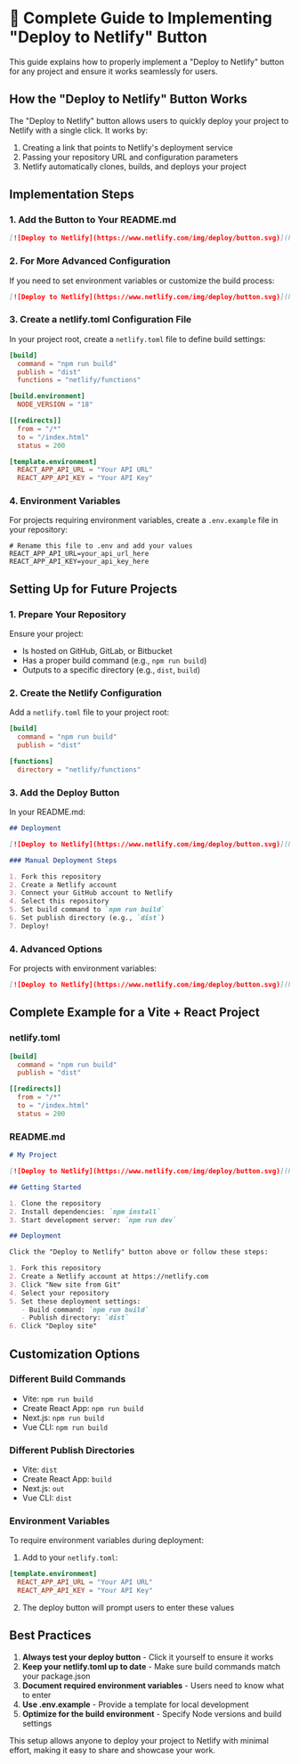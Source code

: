 # 🚀 Complete Guide to Implementing "Deploy to Netlify" Button

This guide explains how to properly implement a "Deploy to Netlify" button for any project and ensure it works seamlessly for users.

## How the "Deploy to Netlify" Button Works

The "Deploy to Netlify" button allows users to quickly deploy your project to Netlify with a single click. It works by:

1. Creating a link that points to Netlify's deployment service
2. Passing your repository URL and configuration parameters
3. Netlify automatically clones, builds, and deploys your project

## Implementation Steps

### 1. Add the Button to Your README.md

```markdown
[![Deploy to Netlify](https://www.netlify.com/img/deploy/button.svg)](https://app.netlify.com/start/deploy?repository=https://github.com/your-username/your-repo-name)
```

### 2. For More Advanced Configuration

If you need to set environment variables or customize the build process:

```markdown
[![Deploy to Netlify](https://www.netlify.com/img/deploy/button.svg)](https://app.netlify.com/start/deploy?repository=https://github.com/your-username/your-repo-name&env=ENV_VAR1,ENV_VAR2)
```

### 3. Create a netlify.toml Configuration File

In your project root, create a `netlify.toml` file to define build settings:

```toml
[build]
  command = "npm run build"
  publish = "dist"
  functions = "netlify/functions"

[build.environment]
  NODE_VERSION = "18"

[[redirects]]
  from = "/*"
  to = "/index.html"
  status = 200

[template.environment]
  REACT_APP_API_URL = "Your API URL"
  REACT_APP_API_KEY = "Your API Key"
```

### 4. Environment Variables

For projects requiring environment variables, create a `.env.example` file in your repository:

```env
# Rename this file to .env and add your values
REACT_APP_API_URL=your_api_url_here
REACT_APP_API_KEY=your_api_key_here
```

## Setting Up for Future Projects

### 1. Prepare Your Repository

Ensure your project:
- Is hosted on GitHub, GitLab, or Bitbucket
- Has a proper build command (e.g., `npm run build`)
- Outputs to a specific directory (e.g., `dist`, `build`)

### 2. Create the Netlify Configuration

Add a `netlify.toml` file to your project root:

```toml
[build]
  command = "npm run build"
  publish = "dist"

[functions]
  directory = "netlify/functions"
```

### 3. Add the Deploy Button

In your README.md:

```markdown
## Deployment

[![Deploy to Netlify](https://www.netlify.com/img/deploy/button.svg)](https://app.netlify.com/start/deploy?repository=https://github.com/your-username/your-repo)

### Manual Deployment Steps

1. Fork this repository
2. Create a Netlify account
3. Connect your GitHub account to Netlify
4. Select this repository
5. Set build command to `npm run build`
6. Set publish directory (e.g., `dist`)
7. Deploy!
```

### 4. Advanced Options

For projects with environment variables:

```markdown
[![Deploy to Netlify](https://www.netlify.com/img/deploy/button.svg)](https://app.netlify.com/start/deploy?repository=https://github.com/your-username/your-repo&env=REACT_APP_API_URL,REACT_APP_API_KEY)
```

## Complete Example for a Vite + React Project

### netlify.toml

```toml
[build]
  command = "npm run build"
  publish = "dist"

[[redirects]]
  from = "/*"
  to = "/index.html"
  status = 200
```

### README.md

```markdown
# My Project

[![Deploy to Netlify](https://www.netlify.com/img/deploy/button.svg)](https://app.netlify.com/start/deploy?repository=https://github.com/your-username/your-project)

## Getting Started

1. Clone the repository
2. Install dependencies: `npm install`
3. Start development server: `npm run dev`

## Deployment

Click the "Deploy to Netlify" button above or follow these steps:

1. Fork this repository
2. Create a Netlify account at https://netlify.com
3. Click "New site from Git"
4. Select your repository
5. Set these deployment settings:
   - Build command: `npm run build`
   - Publish directory: `dist`
6. Click "Deploy site"
```

## Customization Options

### Different Build Commands
- Vite: `npm run build`
- Create React App: `npm run build`
- Next.js: `npm run build`
- Vue CLI: `npm run build`

### Different Publish Directories
- Vite: `dist`
- Create React App: `build`
- Next.js: `out`
- Vue CLI: `dist`

### Environment Variables

To require environment variables during deployment:

1. Add to your `netlify.toml`:

```toml
[template.environment]
  REACT_APP_API_URL = "Your API URL"
  REACT_APP_API_KEY = "Your API Key"
```

2. The deploy button will prompt users to enter these values

## Best Practices

1. **Always test your deploy button** - Click it yourself to ensure it works
2. **Keep your netlify.toml up to date** - Make sure build commands match your package.json
3. **Document required environment variables** - Users need to know what to enter
4. **Use .env.example** - Provide a template for local development
5. **Optimize for the build environment** - Specify Node versions and build settings

This setup allows anyone to deploy your project to Netlify with minimal effort, making it easy to share and showcase your work.